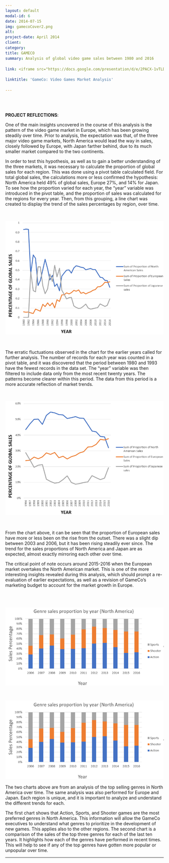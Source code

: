 ```yaml
---
layout: default
modal-id: 6
date: 2014-07-15
img: gamecoCover2.png
alt: 
project-date: April 2014
client: 
category: 
title: GAMECO
summary: Analysis of global video game sales between 1980 and 2016

link: <iframe src="https://docs.google.com/presentation/d/e/2PACX-1vTLD4UFNWMUhWvSM-mr5RZfE_z2mNhFHjN9z8BWUCegLnqAWXrwLs_nGY8qz3WTIw/embed?start=false&loop=false&delayms=3000" frameborder="0" width="640" height="389" allowfullscreen="true" mozallowfullscreen="true" webkitallowfullscreen="true"></iframe>

linktitle: 'GameCo: Video Games Market Analysis'

---
```


<br><br>

**PROJECT REFLECTIONS**:


One of the main insights uncovered in the course of this analysis is the pattern of the video game market in Europe, which has been growing steadily over time. Prior to analysis, the expectation was that, of the three major video game markets, North America would lead the way in sales, closely followed by Europe, with Japan farther behind, due to its much smaller market compared to the two continents. 

In order to test this hypothesis, as well as to gain a better understanding of the three markets, it was necessary to calculate the proportion of global sales for each region. This was done using a pivot table calculated field. For total global sales, the calculations more or less confirmed the hypothesis: North America held 49% of global sales, Europe 27%, and 14% for Japan. To see how the proportion varied for each year, the “year” variable was introduced in the pivot table, and the proportion of sales was calculated for the regions for every year. Then, from this grouping, a line chart was created to display the trend of the sales percentages by region, over time.

<br>

![](https://github.com/fiyinogun/fiyinogun.github.io/blob/master/img/GameCo%20case%20study/gameCo%20erratic.png?raw=true)

<br>

The erratic fluctuations observed in the chart for the earlier years called for further analysis. The number of records for each year was counted in a pivot table, and it was discovered that the period between 1980 and 1993 have the fewest records in the data set. The “year” variable was then filtered to include data only from the most recent twenty years. The patterns become clearer within this period.  The data from this period is a more accurate reflection of market trends.

<br>

![](https://github.com/fiyinogun/fiyinogun.github.io/blob/master/img/GameCo%20case%20study/gameCo%20normal.png?raw=true)

<br>

From the chart above, it can be seen that the proportion of European sales have more or less been on the rise from the outset. There was a slight dip between 2003 and 2006, but it has been rising steadily ever since. The trend for the sales proportions of North America and Japan are as expected, almost exactly mirroring each other over time.

The critical point of note occurs around 2015-2016 when the European market overtakes the North American market. This is one of the more interesting insights revealed during this analysis, which should prompt a re-evaluation of earlier expectations, as well as a revision of GameCo’s marketing budget to account for the market growth in Europe.

<br><br>

![](https://github.com/fiyinogun/fiyinogun.github.io/blob/master/img/GameCo%20case%20study/NA%20genre.png?raw=true)

<br>

![](https://github.com/fiyinogun/fiyinogun.github.io/blob/master/img/GameCo%20case%20study/NA%20proportion.png?raw=true)


The two charts above are from an analysis of the top selling genres in North America over time. The same analysis was also performed for Europe and Japan. Each region is unique, and it is important to analyze and understand the different trends for each. 

The first chart shows that Action, Sports, and Shooter games are the most preferred genres in North America. This information will allow the GameCo executives to understand what genres to prioritize in the development of new games. This applies also to the other regions. The second chart is a comparison of the sales of the top three genres for each of the last ten years. It highlights how each of the genres have performed in recent times. This will help to see if any of the top genres have gotten more popular or unpopular over time.

---
